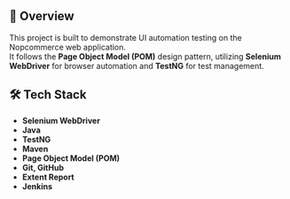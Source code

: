 
## 📌 Overview
This project is built to demonstrate UI automation testing on the Nopcommerce web application.  
It follows the **Page Object Model (POM)** design pattern, utilizing **Selenium WebDriver** for browser automation and **TestNG** for test management.

## 🛠 Tech Stack

- **Selenium WebDriver**
- **Java**
- **TestNG**
- **Maven**
- **Page Object Model (POM)**
- **Git, GitHub**
- **Extent Report**
- **Jenkins**



